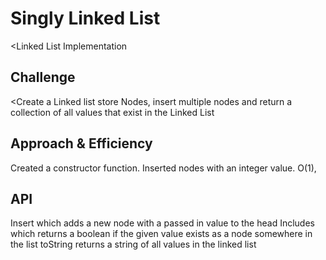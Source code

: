 # Singly Linked List
<Linked List Implementation

## Challenge
<Create a Linked list store Nodes, insert multiple nodes and return a collection of all values that exist in the Linked List

## Approach & Efficiency
Created a constructor function. Inserted nodes with an integer value.
O(1), 

## API
Insert which adds a new node with a passed in value to the head
Includes which returns a boolean if the given value exists as a node somewhere in the list
toString returns a string of all values in the linked list